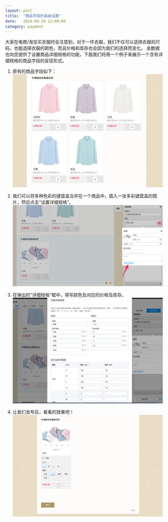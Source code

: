 ```yaml
---
layout: post
title:  "商品字段的高级设置"
date:   2014-09-29 12:00:09
category: payment
---
```


大家在电商/淘宝买衣服时会注意到，对于一件衣服，我们不仅可以选择衣服的尺码，也能选择衣服的颜色，而且价格和库存也会因为我们的选择而变化。
金数据也向您提供了设置商品详细规格的功能，下面我们将用一个例子来展示一个含有详细规格的商品字段的呈现形式。

1. 原有的商品字段如下：
	![](/images/goods-field-detail-1.png)

2. 我们可以将多种色彩的键盘盖合并在一个商品中，插入一张多彩键盘盖的图片，然后点击“设置详细规格”。
	![](/images/goods-field-detail-2.png)

3. 在弹出的“详细规格”框中，填写颜色及对应的价格及库存。
	![](/images/goods-field-detail-3.png)

4. 让我们发布后，看看的效果吧！
	![](/images/goods-field-detail-4.png)
